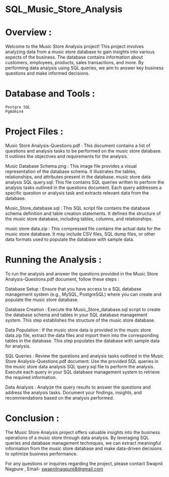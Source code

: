 # SQL_Music_Store_Analysis

# Overview :

Welcome to the Music Store Analysis project! This project involves analyzing data from a music store database to gain insights into various aspects of the business. The database contains information about customers, employees, products, sales transactions, and more. By performing data analysis using SQL queries, we aim to answer key business questions and make informed decisions.

# Database and Tools :

    Postgre SQL
    PgAdmin4


# Project Files :

Music Store Analysis-Questions.pdf  : This document contains a list of questions and analysis tasks to be performed on the music store database. It outlines the objectives and requirements for the analysis.

Music Database Schema.png  :  This image file provides a visual representation of the database schema. It illustrates the tables, relationships, and attributes present in the database.
music store data analysis SQL query.sql: This file contains SQL queries written to perform the analysis tasks outlined in the questions document. Each query addresses a specific question or analysis task and extracts relevant data from the database.

Music_Store_database.sql  : This SQL script file contains the database schema definition and table creation statements. It defines the structure of the music store database, including tables, columns, and relationships.

music store data.zip  : This compressed file contains the actual data for the music store database. It may include CSV files, SQL dump files, or other data formats used to populate the database with sample data.



# Running the Analysis  :

To run the analysis and answer the questions provided in the Music Store Analysis-Questions.pdf document, follow these steps  :

 Database Setup  : Ensure that you have access to a SQL database management system (e.g., MySQL, PostgreSQL) where you can create and populate the music store database.

 Database Creation  : Execute the Music_Store_database.sql script to create the database schema and tables in your SQL database management system. This step establishes the structure of the music store database.

 Data Population  : If the music store data is provided in the music store data.zip file, extract the data files and import them into the corresponding tables in the database. This step populates the database with sample data for analysis.

SQL Queries  : Review the questions and analysis tasks outlined in the Music Store Analysis-Questions.pdf document. Use the provided SQL queries in the music store data analysis SQL query.sql file to perform the analysis. Execute each query in your SQL database management system to retrieve the required information.

Data Analysis  : Analyze the query results to answer the questions and address the analysis tasks. Document your findings, insights, and recommendations based on the analysis performed.

# Conclusion  :

The Music Store Analysis project offers valuable insights into the business operations of a music store through data analysis. By leveraging SQL queries and database management techniques, we can extract meaningful information from the music store database and make data-driven decisions to optimize business performance.

For any questions or inquiries regarding the project, please contact Swapnil Nagpure , Email- swapnilnagpure8@gmail.com

